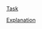 
[Task](https://leetcode.com/problems/sqrtx)

[Explanation](https://leetcode.com/problems/sqrtx/solutions/2351883/sqrt-x-faster-than-100-go-v1tbrah)
